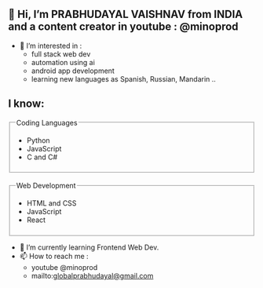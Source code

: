 ## 👋 Hi, I’m PRABHUDAYAL VAISHNAV from INDIA and a content creator in youtube : @minoprod
- 👀 I’m interested in : 
    - full stack web dev
    - automation using ai
    - android app development
    - learning new languages as Spanish, Russian, Mandarin .. 

## I know:

<fieldset>
    <legend>Coding Languages</legend>
    <ul>
       <li>Python</li>
       <li>JavaScript</li>
       <li>C and C#</li>
    </ul>
</fieldset>
<br>
<fieldset>
    <legend>Web Development</legend>
    <ul>
       <li>HTML and CSS</li>
       <li>JavaScript</li>
       <li>React</li>
    </ul>
</fieldset>
    
- 🌱 I’m currently learning Frontend Web Dev.
- 📫 How to reach me :
  - youtube @minoprod
  - mailto:globalprabhudayal@gmail.com
  

<!---
pradachan09/pradachan09 is a ✨ special ✨ repository because its `README.md` (this file) appears on your GitHub profile.
You can click the Preview link to take a look at your changes.
--->
